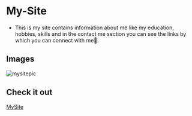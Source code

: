 # My-Site 
- This is my site contains information about me like my education, hobbies, skills and in the contact me section you can see the links by which you can connect with me🔗.

## Images
![mysitepic](https://user-images.githubusercontent.com/113251342/226089851-e11c3f8d-a782-4c49-ac45-7d90cb83a619.png)

## Check it out
[MySite](https://mayank-sharma17.github.io/My-Site/)
